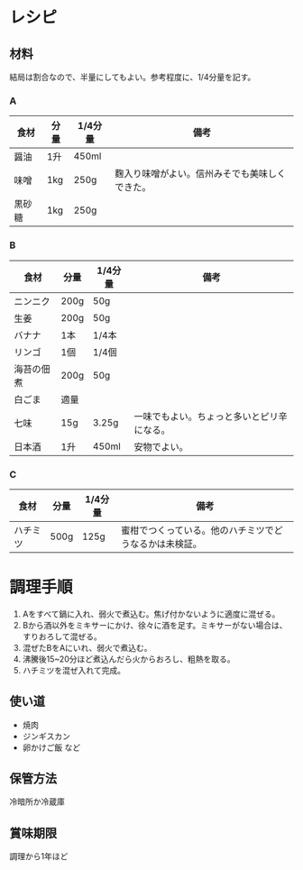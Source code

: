# レシピ
## 材料
結局は割合なので、半量にしてもよい。参考程度に、1/4分量を記す。

### A
|食材|分量|1/4分量|備考|
|---|---|---|---|
|醤油|1升|450ml||
|味噌|1kg|250g|麴入り味噌がよい。信州みそでも美味しくできた。|
|黒砂糖|1kg|250g||

### B
|食材|分量|1/4分量|備考|
|---|---|---|---|
|ニンニク|200g|50g||
|生姜|200g|50g||
|バナナ|1本|1/4本||
|リンゴ|1個|1/4個||
|海苔の佃煮|200g|50g||
|白ごま|適量|||
|七味|15g|3.25g|一味でもよい。ちょっと多いとピリ辛になる。|
|日本酒|1升|450ml|安物でよい。|

### C

|食材|分量|1/4分量|備考|
|---|---|---|---|
|ハチミツ|500g|125g|蜜柑でつくっている。他のハチミツでどうなるかは未検証。|

# 調理手順
1. Aをすべて鍋に入れ、弱火で煮込む。焦げ付かないように適度に混ぜる。
2. Bから酒以外をミキサーにかけ、徐々に酒を足す。ミキサーがない場合は、すりおろして混ぜる。
3. 混ぜたBをAにいれ、弱火で煮込む。
4. 沸騰後15~20分ほど煮込んだら火からおろし、粗熱を取る。
5. ハチミツを混ぜ入れて完成。

## 使い道
- 焼肉
- ジンギスカン
- 卵かけご飯
など

## 保管方法
冷暗所か冷蔵庫

## 賞味期限
調理から1年ほど
